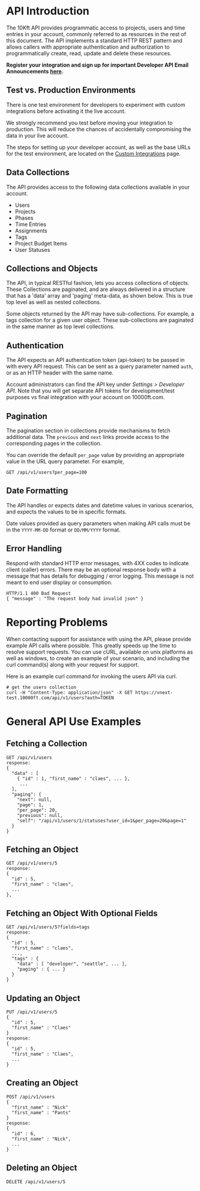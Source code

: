 # API Introduction

The 10Kft API provides programmatic access to projects, users and time entries in your account, commonly referred to as resources in the rest of this document. The API implements a standard HTTP REST pattern and allows callers with appropriate authentication and authorization to programmatically create, read, update and delete these resources.

**Register your integration and sign up for important Developer API Email Announcements [here](http://eepurl.com/ZvuOb).**

## Test vs. Production Environments

There is one test environment for developers to experiment with custom integrations before activating it the live account.

We strongly recommend you test before moving your integration to production. This will reduce the chances of accidentally compromising the data in your live account.

The <span style="background-color: initial;">steps for setting up your developer account, as well as the</span><span style="background-color: initial;"></span> <span style="background-color: initial;">base URLs for the test environment, are located on the</span> [Custom Integrations](/plans/reference/integration/custom-integrations) <span style="background-color: initial;">page.</span>

## Data Collections

The API provides access to the following data collections available in your account.

*   Users
*   Projects
*   Phases
*   Time Entries
*   Assignments
*   Tags
*   Project Budget Items
*   User Statuses

## Collections and Objects

The API, in typical RESTful fashion, lets you access collections of objects. These Collections are paginated, and are always delivered in a structure that has a 'data' array and 'paging' meta-data, as shown below. This is true top level as well as nested collections.

Some objects returned by the API may have sub-collections. For example, a tags collection for a given user object. These sub-collections are paginated in the same manner as top level collections.

## Authentication

The API expects an API authentication token (api-token) to be passed in with every API request. This can be sent as a query parameter named `auth`, or as an HTTP header with the same name.

Account administrators can find the API key under _Settings >_ _Developer API_. Note that you will get separate API tokens for development/test purposes vs final integration with your account on 10000ft.com.

## Pagination

The pagination section in collections provide mechanisms to fetch additional data. The `previous` and `next` links provide access to the corresponding pages in the collection.

You can override the default `per_page` value by providing an appropriate value in the URL query parameter. For example,

```
GET /api/v1/users?per_page=100
```

## Date Formatting

The API handles or expects dates and datetime values in various scenarios, and expects the values to be in specific formats.

Date values provided as query parameters when making API calls must be in the `YYYY-MM-DD` format or `DD/MM/YYYY` format.

## Error Handling

Respond with standard HTTP error messages, with 4XX codes to indicate client (caller) errors. There may be an optional response body with a message that has details for debugging / error logging. This message is not meant to end user display or consumption.

```
HTTP/1.1 400 Bad Request
{ "message" : "The request body had invalid json" }
```

# Reporting Problems

When contacting support for assistance with using the API, please provide example API calls where possible. This greatly speeds up the time to resolve support requests. You can use cURL, available on unix platforms as well as windows, to create an example of your scenario, and including the curl command(s) along with your request for support.

Here is an example curl command for invoking the users API via curl.

```
# get the users collection
curl -H "Content-Type: application/json" -X GET https://vnext-test.10000ft.com/api/v1/users?auth=TOKEN
```

# General API Use Examples

## Fetching a Collection

```
GET /api/v1/users
response:
{
  "data" : [
    { "id" : 1, "first_name" : "claes", ... },
     ...
  ],
  "paging": {
    "next": null,
    "page": 1,
    "per_page": 20,
    "previous": null,
    "self": "/api/v1/users/1/statuses?user_id=1&per_page=20&page=1"
  }
}
```

## Fetching an Object

```
GET /api/v1/users/5
response:
{
  "id" : 5,
  "first_name" : "claes",
  ...
},
```

## Fetching an Object With Optional Fields

```
GET /api/v1/users/5?fields=tags
response:
{
  "id" : 5,
  "first_name" : "claes",
  ...,
  "tags" : {
    "data" : [ "developer", "seattle", ... ],
    "paging" : { ... }
  }
}
```

## Updating an Object

```
PUT /api/v1/users/5
{
  "id" : 5,
  "first_name" : "Claes"
}
response:
{
  "id" : 5,
  "first_name" : "Claes",
  ...
}
```

## Creating an Object

```
POST /api/v1/users
{
  "first_name" : "Nick"
  "first_name" : "Pants"
}
response:
{
  "id" : 6,
  "first_name" : "Nick",
  ...
}
```

## Deleting an Object

```
DELETE /api/v1/users/5
```
